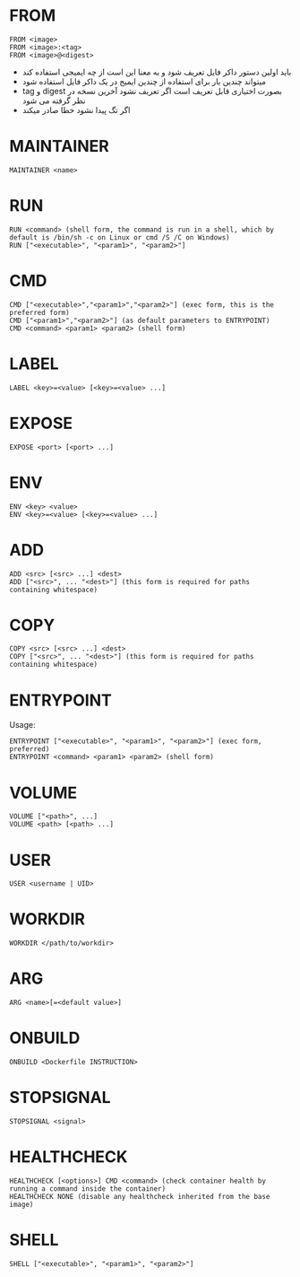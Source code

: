 # FROM
```
FROM <image>
FROM <image>:<tag>
FROM <image>@<digest>
```
- باید اولین دستور داکر فایل تعریف شود و به معنا این است از چه ایمیجی استفاده کند
- میتواند چندین بار برای استفاده از چندین ایمیج در یک داکر فایل استفاده شود
-  tag و digest بصورت اختیاری قابل تعریف است اگر تعریف نشود آخرین نسخه در نظر گرفته می شود 
- اگر تگ پیدا نشود خطا صادر میکند

# MAINTAINER
```
MAINTAINER <name>
```

# RUN
```
RUN <command> (shell form, the command is run in a shell, which by default is /bin/sh -c on Linux or cmd /S /C on Windows)
RUN ["<executable>", "<param1>", "<param2>"]
```


# CMD
```
CMD ["<executable>","<param1>","<param2>"] (exec form, this is the preferred form)
CMD ["<param1>","<param2>"] (as default parameters to ENTRYPOINT)
CMD <command> <param1> <param2> (shell form)
```

# LABEL
```
LABEL <key>=<value> [<key>=<value> ...]
```

# EXPOSE
```
EXPOSE <port> [<port> ...]
```


# ENV
```
ENV <key> <value>
ENV <key>=<value> [<key>=<value> ...]
```

# ADD
```
ADD <src> [<src> ...] <dest>
ADD ["<src>", ... "<dest>"] (this form is required for paths containing whitespace)
```

# COPY
```
COPY <src> [<src> ...] <dest>
COPY ["<src>", ... "<dest>"] (this form is required for paths containing whitespace)
```

# ENTRYPOINT

Usage:
```
ENTRYPOINT ["<executable>", "<param1>", "<param2>"] (exec form, preferred)
ENTRYPOINT <command> <param1> <param2> (shell form)
```

# VOLUME
```
VOLUME ["<path>", ...]
VOLUME <path> [<path> ...]
```

# USER
```
USER <username | UID>
```


# WORKDIR
```
WORKDIR </path/to/workdir>
```

# ARG
```
ARG <name>[=<default value>]
```

# ONBUILD
```
ONBUILD <Dockerfile INSTRUCTION>
```

# STOPSIGNAL
```
STOPSIGNAL <signal>
```

# HEALTHCHECK
```
HEALTHCHECK [<options>] CMD <command> (check container health by running a command inside the container)
HEALTHCHECK NONE (disable any healthcheck inherited from the base image)
```

# SHELL
```
SHELL ["<executable>", "<param1>", "<param2>"]
```
